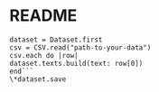 # README

```import 'csv'
dataset = Dataset.first
csv = CSV.read("path-to-your-data")
csv.each do |row|
dataset.texts.build(text: row[0])
end```
\*dataset.save
